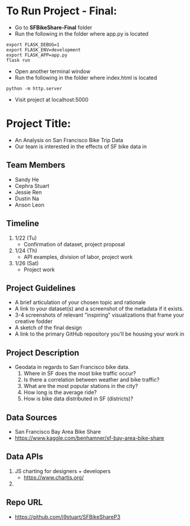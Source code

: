 
# To Run Project - Final:

- Go to **SFBikeShare-Final** folder
- Run the following in the folder where app.py is located
```
export FLASK_DEBUG=1
export FLASK_ENV=development
export FLASK_APP=app.py
flask run
```
- Open another terminal window
- Run the following in the folder where index.html is located
```
python -m http.server
```
- Visit project at localhost:5000


# Project Title: 
 - An Analysis on San Francisco Bike Trip Data
 - Our team is interested in the effects of SF bike data in 

## Team Members
- Sandy He
- Cephra Stuart
- Jessie Ren
- Dustin Na
- Anson Leon

## Timeline
 1. 1/22 (Tu)
    - Confirmation of dataset, project proposal
 2. 1/24 (Th)
    - API examples, division of labor, project work
 3. 1/26 (Sat)
    - Project work

## Project Guidelines
 - A brief articulation of your chosen topic and rationale
 - A link to your dataset(s) and a screenshot of the metadata if it exists.    
 - 3-4 screenshots of relevant "inspiring" visualizations that frame your creative fodder    
 - A sketch of the final design     
 - A link to the primary GitHub repository you'll be housing your work in

## Project Description
 - Geodata in regards to San Francisco bike data.
    1. Where in SF does the most bike traffic occur?
    2. Is there a correlation between weather and bike traffic?
    3. What are the most popular stations in the city?
    4. How long is the average ride?
    5. How is bike data distributed in SF (districts)?
 
## Data Sources
 - San Francisco Bay Area Bike Share
 - https://www.kaggle.com/benhamner/sf-bay-area-bike-share

## Data APIs
 1. JS charting for designers + developers
    - https://www.chartjs.org/
 2. 

## Repo URL
 - https://github.com/j9stuart/SFBikeShareP3






